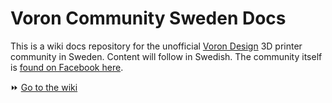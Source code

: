 # Voron Community Sweden Docs

This is a wiki docs repository for the unofficial [Voron Design](https://vorondesign.com/) 3D printer community in Sweden. Content will follow in Swedish. The community itself is [found on Facebook here](https://www.facebook.com/groups/voronsweden).

:fast_forward: [Go to the wiki](https://github.com/Voron-Community-Sweden/docs/wiki)
